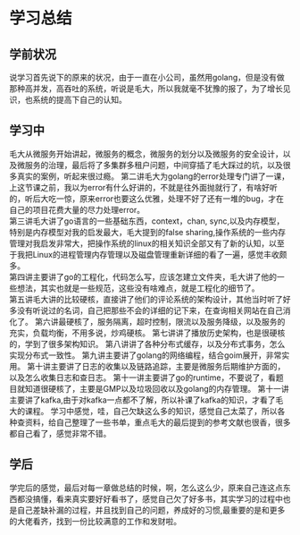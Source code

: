 # 学习总结
## 学前状况
 说学习首先说下的原来的状况，由于一直在小公司，虽然用golang，但是没有做那种高并发，高吞吐的系统，听说是毛大，所以我就毫不犹豫的报了，为了增长见识，也系统的提高下自己的认知。
## 学习中
毛大从微服务开始讲起，微服务的概念，微服务的划分以及微服务的安全设计，以及微服务的治理，最后将了多集群多租户问题，中间穿插了毛大踩过的坑，以及很多真实的案例，听起来很过瘾。
第二讲毛大为golang的error处理专门讲了一课，上这节课之前，我以为error有什么好讲的，不就是往外面抛就行了，有啥好听的，听后大吃一惊，原来error也要这么优雅，处理不好了还有一堆的bug，才在自己的项目花费大量的尽力处理error。  
第三讲毛大讲了go语言的一些基础东西，context，chan, sync,以及内存模型，特别是内存模型对我的启发最大，毛大提到的false sharing,操作系统的一些内存管理对我启发非常大，把操作系统的linux的相关知识全部又有了新的认知，以至于我把Linux的进程管理内存管理以及磁盘管理重新详细的看了一遍，感觉丰收颇多。   
第四讲主要讲了go的工程化，代码怎么写，应该怎建立文件夹，毛大讲了他的一些想法，其实也就是一些规范，这些没有啥难点，就是工程化的细节了。  
第五讲毛大讲的比较硬核，直接讲了他们的评论系统的架构设计，其他当时听了好多没有听说过的名词，自己把那些不会的详细的记下来，在查询相关网站在自己消化了。 
第六讲最硬核了，服务隔离，超时控制，限流以及服务降级，以及服务的充实，负载均衡，不用多说，炒鸡硬核。
第七讲讲了播放历史架构，也是很硬核的，学到了很多架构知识。
第八讲讲了各种分布式缓存，以及分布式事务，怎么实现分布式一致性。
第九讲主要讲了golang的网络编程，结合goim展开，非常实用。
第十讲主要讲了日志的收集以及链路追踪，主要是微服务后期维护方面的，以及怎么收集日志和查日志。
第十一讲主要讲了go的runtime，不要说了，看题目就知道很硬核了，主要是GMP以及垃圾回收以及golang的内存管理。
第十一讲主要讲了kafka,由于对kafka一点都不了解，所以补课了kafka的知识，才看了毛大的课程。
学习中感觉，哇，自己欠缺这么多的知识，感觉自己太菜了，所以各种查资料，给自己整理了一些书单，重点毛大的最后提到的参考文献也很香，很多都自己看了，感觉非常不错。
## 学后
学完后的感觉，最后对每一章做总结的时候，啊，怎么这么少，原来自己连这点东西都没搞懂，看来真实要好好看书了，感觉自己欠了好多书，其实学习的过程中也是自己差缺补漏的过程，并且找到自己的问题，养成好的习惯,最重要的是和更多的大佬看齐，找到一份比较满意的工作和发财啦。

